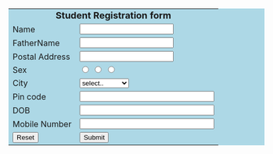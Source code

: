 <html>
    <head>
        <script type="text/javascript" scr="Validate.js"></script>
    </head>
    <body>
        <form action="#" name="student registration" onsubmit="return(validate)"></form>
        <table cellpanding="2" width="60" bgcolor="lightblue" align="center" cellspacing="2">
            <tr>
                <td colspan="2">
                  <center><font size=4><b>Student Registration form </b></font></center>
                </td>
            </tr>
            <tr>
                <td>
                    Name 
                </td>
                <td>
                    <input type="=text" name="paddress" id="paddress size=30">
                </td>
            </tr>
             <tr>
                <td>
                    FatherName 
                </td>
                <td>
                    <input type="text" name="paddress" id="paddress size=30">
                </td>
             </tr>
             <tr>
                <td>
                    Postal Address
                </td>
                <td>
                   <input type="text" name="paddress" id="paddress size=30"> 
                </td>
             </tr>
             <tr>
                <td>
                    Sex
                </td>
                <td>
                    <input type="radio" name="sex" value="=Male size=10">
                    <input type="radio" name="fesex" value="=feMale size=10">
                    <input type="radio" name="Other" value="=Other size=10">
                </td>
             </tr>
             <tr>
                <td>
                    City
                </td>
                <td><select Name="City">
                <option value="selected">select..</option>
                <option value="New Delhi">NEW DELHI</option>
                <option value="Telangana">Telangana</option>
                </select>
                </td>
             </tr>
             <tr>
                <td>
                    Pin code
                </td>
                <td>
                    <input type="text" name="pincode" id="pincode" size="30">
                </td>
             </tr>
             <tr>
                <td>
                    DOB
                </td>
                <td>
                    <input type="text" name="dob" Id="dob" size="30">
                </td>
             </tr>
             <tr>
                <td>
                    Mobile Number
                </td>
                <td>
                    <input type="text" name="Mobile number" size="30">
                </td><br>
             </tr>
             <tr>
                <td> <input type="reset"></td>
                <br>
                <td> <input type="button" id="Submit" value="Submit"></td>
             </tr>
        </table>
    </body>
</html>
